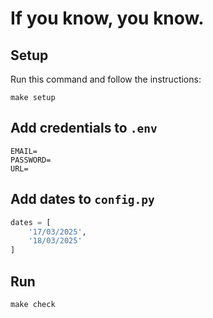# If you know, you know.

## Setup

Run this command and follow the instructions:

```commandline
make setup
```

## Add credentials to `.env`

```dotenv
EMAIL=
PASSWORD=
URL=
```

## Add dates to `config.py`

```python
dates = [
    '17/03/2025',
    '18/03/2025'
]
```

## Run

```commandline
make check
```
